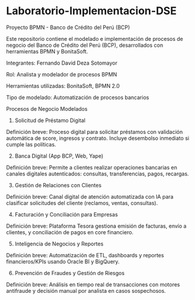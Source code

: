 # Laboratorio-Implementacion-DSE
Proyecto BPMN - Banco de Crédito del Perú (BCP)

Este repositorio contiene el modelado e implementación de procesos de negocio del Banco de Crédito del Perú (BCP), desarrollados con herramientas BPMN y BonitaSoft.

Integrantes:
Fernando David Deza Sotomayor

Rol: Analista y modelador de procesos BPMN

Herramientas utilizadas: BonitaSoft, BPMN 2.0

Tipo de modelado: Automatización de procesos bancarios

Procesos de Negocio Modelados

1.  Solicitud de Préstamo Digital

Definición breve: Proceso digital para solicitar préstamos con validación automática de score, ingresos y contrato. Incluye desembolso inmediato si cumple las políticas.

2.  Banca Digital (App BCP, Web, Yape)

Definición breve: Permite a clientes realizar operaciones bancarias en canales digitales autenticados: consultas, transferencias, pagos, recargas.

3.  Gestión de Relaciones con Clientes

Definición breve: Canal digital de atención automatizada con IA para clasificar solicitudes del cliente (reclamos, ventas, consultas).

4.  Facturación y Conciliación para Empresas

Definición breve: Plataforma Tesora gestiona emisión de facturas, envío a clientes, y conciliación de pagos en core financiero.

5.  Inteligencia de Negocios y Reportes

Definición breve: Automatización de ETL, dashboards y reportes financieros/KPIs usando Oracle BI y BigQuery.

6. Prevención de Fraudes y Gestión de Riesgos

Definición breve: Análisis en tiempo real de transacciones con motores antifraude y decisión manual por analista en casos sospechosos.
